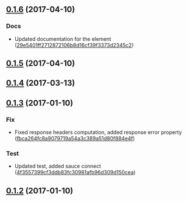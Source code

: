 <a name="0.1.6"></a>
## [0.1.6](https://github.com/advanced-rest-client/response-view/compare/0.1.4...v0.1.6) (2017-04-10)


### Docs

* Updated documentation for the element ([29e5401ff2712872106b8d16cf39f3373d2345c2](https://github.com/advanced-rest-client/response-view/commit/29e5401ff2712872106b8d16cf39f3373d2345c2))



<a name="0.1.5"></a>
## [0.1.5](https://github.com/advanced-rest-client/response-view/compare/0.1.4...v0.1.5) (2017-04-10)




<a name="0.1.4"></a>
## [0.1.4](https://github.com/advanced-rest-client/response-view/compare/0.1.3...v0.1.4) (2017-03-13)




<a name="0.1.3"></a>
## [0.1.3](https://github.com/advanced-rest-client/response-view/compare/0.1.1...v0.1.3) (2017-01-10)


### Fix

* Fixed response headers computation, added response error property ([fbca264fc8a9079719a54a3c389a51d80f884e4f](https://github.com/advanced-rest-client/response-view/commit/fbca264fc8a9079719a54a3c389a51d80f884e4f))

### Test

* Updated test, added sauce connect ([4f3557399cf3ddb83fc30981afb96d309d150cea](https://github.com/advanced-rest-client/response-view/commit/4f3557399cf3ddb83fc30981afb96d309d150cea))



<a name="0.1.2"></a>
## [0.1.2](https://github.com/advanced-rest-client/response-view/compare/0.1.1...v0.1.2) (2017-01-10)




